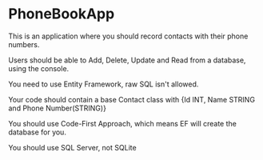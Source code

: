 # PhoneBookApp

This is an application where you should record contacts with their phone numbers.

Users should be able to Add, Delete, Update and Read from a database, using the console.

You need to use Entity Framework, raw SQL isn't allowed.

Your code should contain a base Contact class with {Id INT, Name STRING and Phone Number(STRING)}

You should use Code-First Approach, which means EF will create the database for you.

You should use SQL Server, not SQLite
